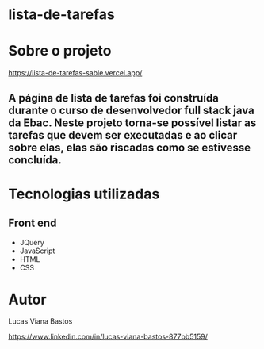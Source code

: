 # lista-de-tarefas

# Sobre o projeto

https://lista-de-tarefas-sable.vercel.app/

## A página de lista de tarefas foi construída durante o curso de desenvolvedor full stack java da Ebac. Neste projeto torna-se possível listar as tarefas que devem ser executadas e ao clicar sobre elas, elas são riscadas como se estivesse concluída.

# Tecnologias utilizadas

## Front end
- JQuery
- JavaScript
- HTML
- CSS

# Autor

Lucas Viana Bastos

https://www.linkedin.com/in/lucas-viana-bastos-877bb5159/
